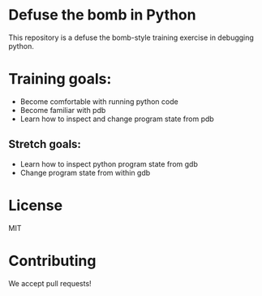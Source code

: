 # Defuse the bomb in Python

This repository is a defuse the bomb-style training exercise in debugging python.

# Training goals:

* Become comfortable with running python code
* Become familiar with pdb
* Learn how to inspect and change program state from pdb

## Stretch goals:

* Learn how to inspect python program state from gdb
* Change program state from within gdb

# License

MIT

# Contributing

We accept pull requests!
